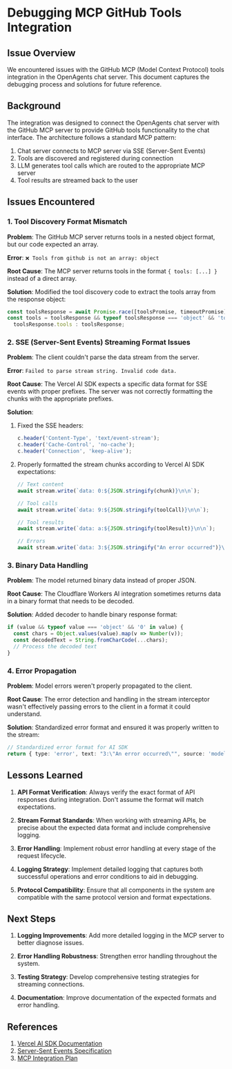 # Debugging MCP GitHub Tools Integration

## Issue Overview

We encountered issues with the GitHub MCP (Model Context Protocol) tools integration in the OpenAgents chat server. This document captures the debugging process and solutions for future reference.

## Background

The integration was designed to connect the OpenAgents chat server with the GitHub MCP server to provide GitHub tools functionality to the chat interface. The architecture follows a standard MCP pattern:

1. Chat server connects to MCP server via SSE (Server-Sent Events)
2. Tools are discovered and registered during connection
3. LLM generates tool calls which are routed to the appropriate MCP server
4. Tool results are streamed back to the user

## Issues Encountered

### 1. Tool Discovery Format Mismatch

**Problem**: The GitHub MCP server returns tools in a nested object format, but our code expected an array.

**Error**: `❌ Tools from github is not an array: object`

**Root Cause**: The MCP server returns tools in the format `{ tools: [...] }` instead of a direct array.

**Solution**: Modified the tool discovery code to extract the tools array from the response object:

```typescript
const toolsResponse = await Promise.race([toolsPromise, timeoutPromise]);
const tools = toolsResponse && typeof toolsResponse === 'object' && 'tools' in toolsResponse ? 
  toolsResponse.tools : toolsResponse;
```

### 2. SSE (Server-Sent Events) Streaming Format Issues

**Problem**: The client couldn't parse the data stream from the server.

**Error**: `Failed to parse stream string. Invalid code data.`

**Root Cause**: The Vercel AI SDK expects a specific data format for SSE events with proper prefixes. The server was not correctly formatting the chunks with the appropriate prefixes.

**Solution**: 
1. Fixed the SSE headers:
   ```typescript
   c.header('Content-Type', 'text/event-stream');
   c.header('Cache-Control', 'no-cache');
   c.header('Connection', 'keep-alive');
   ```

2. Properly formatted the stream chunks according to Vercel AI SDK expectations:
   ```typescript
   // Text content
   await stream.write(`data: 0:${JSON.stringify(chunk)}\n\n`);
   
   // Tool calls
   await stream.write(`data: 9:${JSON.stringify(toolCall)}\n\n`);
   
   // Tool results
   await stream.write(`data: a:${JSON.stringify(toolResult)}\n\n`);
   
   // Errors
   await stream.write(`data: 3:${JSON.stringify("An error occurred")}\n\n`);
   ```

### 3. Binary Data Handling

**Problem**: The model returned binary data instead of proper JSON.

**Root Cause**: The Cloudflare Workers AI integration sometimes returns data in a binary format that needs to be decoded.

**Solution**: Added decoder to handle binary response format:
```typescript
if (value && typeof value === 'object' && '0' in value) {
  const chars = Object.values(value).map(v => Number(v));
  const decodedText = String.fromCharCode(...chars);
  // Process the decoded text
}
```

### 4. Error Propagation

**Problem**: Model errors weren't properly propagated to the client.

**Root Cause**: The error detection and handling in the stream interceptor wasn't effectively passing errors to the client in a format it could understand.

**Solution**: Standardized error format and ensured it was properly written to the stream:
```typescript
// Standardized error format for AI SDK
return { type: 'error', text: "3:\"An error occurred\"", source: 'model' };
```

## Lessons Learned

1. **API Format Verification**: Always verify the exact format of API responses during integration. Don't assume the format will match expectations.

2. **Stream Format Standards**: When working with streaming APIs, be precise about the expected data format and include comprehensive logging.

3. **Error Handling**: Implement robust error handling at every stage of the request lifecycle.

4. **Logging Strategy**: Implement detailed logging that captures both successful operations and error conditions to aid in debugging.

5. **Protocol Compatibility**: Ensure that all components in the system are compatible with the same protocol version and format expectations.

## Next Steps

1. **Logging Improvements**: Add more detailed logging in the MCP server to better diagnose issues.

2. **Error Handling Robustness**: Strengthen error handling throughout the system.

3. **Testing Strategy**: Develop comprehensive testing strategies for streaming connections.

4. **Documentation**: Improve documentation of the expected formats and error handling.

## References

1. [Vercel AI SDK Documentation](https://sdk.vercel.ai/docs)
2. [Server-Sent Events Specification](https://html.spec.whatwg.org/multipage/server-sent-events.html)
3. [MCP Integration Plan](/docs/issues/789/design.md)